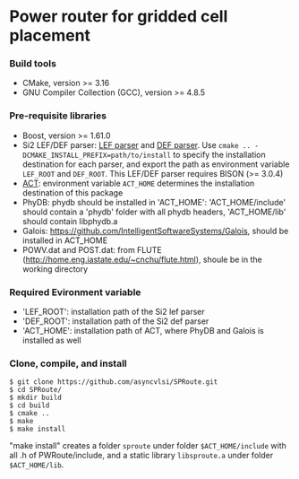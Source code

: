 # Power router for gridded cell placement

### Build tools
* CMake, version >= 3.16
* GNU Compiler Collection (GCC), version >= 4.8.5

### Pre-requisite libraries
* Boost, version >= 1.61.0
* Si2 LEF/DEF parser: [LEF parser](https://github.com/The-OpenROAD-Project/lef) and [DEF parser](https://github.com/The-OpenROAD-Project/def). Use `cmake .. -DCMAKE_INSTALL_PREFIX=path/to/install` to specify the installation destination for each parser, and export the path as environment variable `LEF_ROOT` and `DEF_ROOT`. This LEF/DEF parser requires BISON (>= 3.0.4)
* [ACT](https://github.com/asyncvlsi/act): environment variable `ACT_HOME` determines the installation destination of this package
* PhyDB: phydb should be installed in 'ACT_HOME': 'ACT_HOME/include' should contain a 'phydb' folder with all phydb headers, 'ACT_HOME/lib' should contain libphydb.a
* Galois: https://github.com/IntelligentSoftwareSystems/Galois, should be installed in ACT_HOME
* POWV.dat and POST.dat: from FLUTE (http://home.eng.iastate.edu/~cnchu/flute.html), shoule be in the working directory

### Required Evironment variable
* 'LEF_ROOT': installation path of the Si2 lef parser
* 'DEF_ROOT': installation path of the Si2 def parser
* 'ACT_HOME': installation path of ACT, where PhyDB and Galois is installed as well 

### Clone, compile, and install
    $ git clone https://github.com/asyncvlsi/SPRoute.git
    $ cd SPRoute/
    $ mkdir build
    $ cd build
    $ cmake ..
    $ make
    $ make install
 "make install" creates a folder `sproute` under folder `$ACT_HOME/include` with all .h of PWRoute/include, and a static library `libsproute.a` under folder `$ACT_HOME/lib`.


